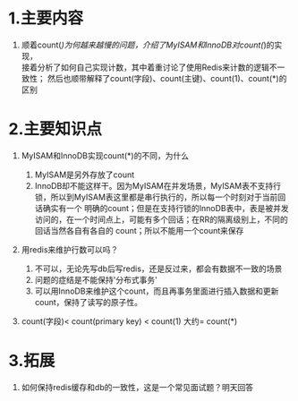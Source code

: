 
# 1.主要内容
1.  顺着count(*)为何越来越慢的问题，介绍了MyISAM和InnoDB对count(*)的实现，   
    接着分析了如何自己实现计数，其中着重讨论了使用Redis来计数的逻辑不一致性；
    然后也顺带解释了count(字段)、count(主键)、count(1)、count(*)的区别
    

# 2.主要知识点
1.  MyISAM和InnoDB实现count(*)的不同，为什么
    1.  MyISAM是另外存放了count
    2.  InnoDB却不能这样干。因为MyISAM在并发场景，MyISAM表不支持行锁，所以到MyISAM表这里都是串行执行的，所以每一个时刻对于当前回话确实有一个
        明确的count；但是在支持行锁的InnoDB表中，表是被并发访问的，在一个时间点上，可能有多个回话；在RR的隔离级别上，不同的回话当然各自有各自的
        count；所以不能用一个count来保存

2.  用redis来维护行数可以吗？
    1.  不可以，无论先写db后写redis，还是反过来，都会有数据不一致的场景
    2.  问题的症结是不能保持'分布式事务'
    3.  可以用InnoDB来维护这个count，而且再事务里面进行插入数据和更新count，保持了读写的原子性。

3.  count(字段)< count(primary key) < count(1) 大约= count(*)

# 3.拓展
1.  如何保持redis缓存和db的一致性，这是一个常见面试题？明天回答